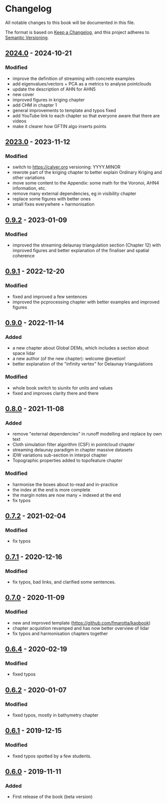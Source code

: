 

# Changelog

All notable changes to this book will be documented in this file.

The format is based on [Keep a Changelog](https://keepachangelog.com/en/1.0.0/),
and this project adheres to [Semantic Versioning](https://semver.org/spec/v2.0.0.html).


## [2024.0] - 2024-10-21
### Modified
- improve the definition of streaming with concrete examples
- add eigenvalues/vectors + PCA as a metrics to analyse pointclouds
- update the description of AHN for AHN5
- new cover
- improved figures in kriging chapter
- add CHM in chapter 1
- general improvements to template and typos fixed
- add YouTube link to each chapter so that everyone aware that there are videos
- make it clearer how GFTIN algo inserts points


## [2023.0] - 2023-11-12
### Modified
- switch to https://calver.org versioning: YYYY.MINOR
- rewrote part of the kriging chapter to better explain Ordinary Kriging and other variations
- move some content to the Appendix: some math for the Voronoi, AHN4 information, etc.
- remove many external dependencies, eg in visibility chapter
- replace some figures with better ones
- small fixes everywhere + harmonisation


## [0.9.2] - 2023-01-09
### Modified
  - improved the streaming delaunay triangulation section (Chapter 12) with improved figures and better explanation of the finaliser and spatial coherence


## [0.9.1] - 2022-12-20
### Modified
  - fixed and improved a few sentences
  - improved the pcprocessing chapter with better examples and improved figures


## [0.9.0] - 2022-11-14
### Added
  - a new chapter about Global DEMs, which includes a section about space lidar
  - a new author (of the new chapter): welcome @evetion!
  - better explanation of the "infinity vertex" for Delaunay triangulations
### Modified
  - whole book switch to siunitx for units and values
  - fixed and improves clarity there and there  


## [0.8.0] - 2021-11-08
### Added
  - remove "external dependencies" in runoff modelling and replace by own text
  - Cloth simulation filter algorithm (CSF) in pointcloud chapter
  - streaming delaunay paradigm in chapter massive datasets
  - IDW variations sub-section in interpol chapter
  - Topographic properties added to topofeature chapter
### Modified
  - harmonise the boxes about to-read and in-practice
  - the index at the end is more complete
  - the margin notes are now many + indexed at the end
  - fix typos

## [0.7.2] - 2021-02-04
### Modified
- fix typos

## [0.7.1] - 2020-12-16
### Modified
  - fix typos, bad links, and clarified some sentences.


## [0.7.0] - 2020-11-09
### Modified
  - new and improved template (https://github.com/fmarotta/kaobook)
  - chapter acquistion revamped and has now better overview of lidar
  - fix typos and harmonisation chapters together

## [0.6.4] - 2020-02-19
### Modified
  - fixed typos

## [0.6.2] - 2020-01-07
### Modified
  - fixed typos, mostly in bathymetry chapter

## [0.6.1] - 2019-12-15
### Modified
  - fixed typos spotted by a few students.

## [0.6.0] - 2019-11-11
### Added
  - First release of the book (beta version)


[2024.0]: https://github.com/tudelft3d/terrainbook/compare/2023.0...2024.0
[2023.0]: https://github.com/tudelft3d/terrainbook/compare/0.9.2...2023.0
[0.9.2]: https://github.com/tudelft3d/terrainbook/compare/0.9.1...0.9.2
[0.9.1]: https://github.com/tudelft3d/terrainbook/compare/0.9.0...0.9.1
[0.9.0]: https://github.com/tudelft3d/terrainbook/compare/0.8.0...0.9.0
[0.8.0]: https://github.com/tudelft3d/terrainbook/compare/0.7.2...0.8.0
[0.7.2]: https://github.com/tudelft3d/terrainbook/compare/0.7.1...0.7.2
[0.7.1]: https://github.com/tudelft3d/terrainbook/compare/0.7.0...0.7.1
[0.7.0]: https://github.com/tudelft3d/terrainbook/compare/0.6.4...0.7.0
[0.6.4]: https://github.com/tudelft3d/terrainbook/compare/0.6.2...0.6.4
[0.6.2]: https://github.com/tudelft3d/terrainbook/compare/0.6.1...0.6.2
[0.6.1]: https://github.com/tudelft3d/terrainbook/compare/0.6.0...0.6.1
[0.6.0]: https://github.com/tudelft3d/terrainbook/releases/0.6.0
